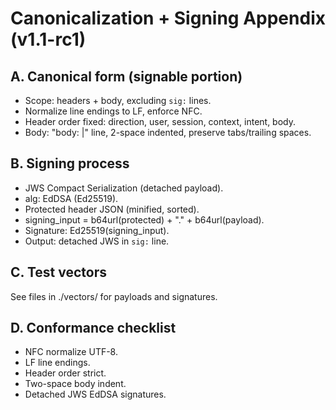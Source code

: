 # Canonicalization + Signing Appendix (v1.1-rc1)

## A. Canonical form (signable portion)
- Scope: headers + body, excluding `sig:` lines.
- Normalize line endings to LF, enforce NFC.
- Header order fixed: direction, user, session, context, intent, body.
- Body: "body: |" line, 2-space indented, preserve tabs/trailing spaces.

## B. Signing process
- JWS Compact Serialization (detached payload).
- alg: EdDSA (Ed25519).
- Protected header JSON (minified, sorted).
- signing_input = b64url(protected) + "." + b64url(payload).
- Signature: Ed25519(signing_input).
- Output: detached JWS in `sig:` line.

## C. Test vectors
See files in ./vectors/ for payloads and signatures.

## D. Conformance checklist
- NFC normalize UTF-8.
- LF line endings.
- Header order strict.
- Two-space body indent.
- Detached JWS EdDSA signatures.

